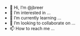 - 👋 Hi, I’m @jbreer
- 👀 I’m interested in ...
- 🌱 I’m currently learning ...
- 💞️ I’m looking to collaborate on ...
- 📫 How to reach me ...

<!---
jbreer/jbreer is a ✨ special ✨ repository because its `README.md` (this file) appears on your GitHub profile.
You can click the Preview link to take a look at your changes.
--->
